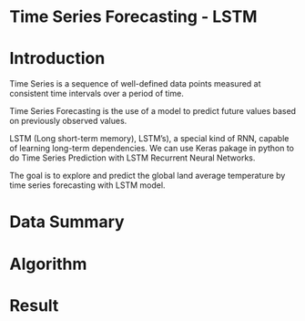 # Time Series Forecasting - LSTM

# Introduction

Time Series is a sequence of well-defined data points measured at consistent time intervals over a period of time.

Time Series Forecasting is the use of a model to predict future values based on previously observed values.

LSTM (Long short-term memory), LSTM’s), a special kind of RNN, capable of learning long-term dependencies. We can use Keras pakage in python to do Time Series Prediction with LSTM Recurrent Neural Networks.

The goal is to explore and predict the global land average temperature by time series forecasting with LSTM model.

# Data Summary

# Algorithm

# Result
